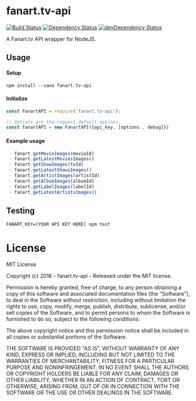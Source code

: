 # fanart.tv-api

[![Build Status](https://travis-ci.org/ChrisAlderson/fanart.tv-api.svg?branch=master)]()
[![Dependency Status](https://david-dm.org/ChrisAlderson/fanart.tv-api.svg)](https://david-dm.org/ChrisAlderson/fanart.tv-api)
[![devDependency Status](https://david-dm.org/ChrisAlderson/fanart.tv-api/dev-status.svg)](https://david-dm.org/ChrisAlderson/fanart.tv-api#info=devDependencies)

A Fanart.tv API wrapper for NodeJS.

## Usage

#### Setup
```
npm install --save fanart.tv-api
```

#### Initialize
```js
const FanartAPI = require('fanart.tv-api');

// Options are the request default options.
const fanartAPI = new FanartAPI({api_key, [options , debug]})
```

#### Example usage
```js
 - fanart.getMovieImages(movieId)
 - fanart.getLatestMoviesImages()
 - fanart.getShowImages(tvId)
 - fanart.getLatestShowsImages()
 - fanart.getArtistImages(artistId)
 - fanart.getAlbumImages(albumId)
 - fanart.getLabelImages(labelId)
 - fanart.getLatestArtistsImages()
```

## Testing
```
FANART_KEY=[YOUR API KEY HERE] npm test
```

# License

MIT License

Copyright (c) 2016 - fanart.tv-api - Released under the MIT license.

Permission is hereby granted, free of charge, to any person obtaining a copy
of this software and associated documentation files (the "Software"), to deal
in the Software without restriction, including without limitation the rights
to use, copy, modify, merge, publish, distribute, sublicense, and/or sell
copies of the Software, and to permit persons to whom the Software is
furnished to do so, subject to the following conditions:

The above copyright notice and this permission notice shall be included in all
copies or substantial portions of the Software.

THE SOFTWARE IS PROVIDED "AS IS", WITHOUT WARRANTY OF ANY KIND, EXPRESS OR
IMPLIED, INCLUDING BUT NOT LIMITED TO THE WARRANTIES OF MERCHANTABILITY,
FITNESS FOR A PARTICULAR PURPOSE AND NONINFRINGEMENT. IN NO EVENT SHALL THE
AUTHORS OR COPYRIGHT HOLDERS BE LIABLE FOR ANY CLAIM, DAMAGES OR OTHER
LIABILITY, WHETHER IN AN ACTION OF CONTRACT, TORT OR OTHERWISE, ARISING FROM,
OUT OF OR IN CONNECTION WITH THE SOFTWARE OR THE USE OR OTHER DEALINGS IN THE
SOFTWARE.
